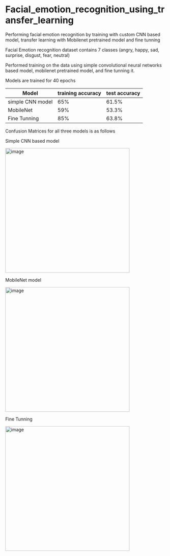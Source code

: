 # Facial_emotion_recognition_using_transfer_learning
Performing facial emotion recognition by training with custom CNN based model, transfer learning with Mobilenet pretrained model and fine tunning

Facial Emotion recognition dataset contains 7 classes (angry, happy, sad, surprise, disgust, fear, neutral)

Performed training on the data using simple convolutional neural networks based model, mobilenet pretrained model, and fine tunning it.

Models are trained for 40 epochs

|     Model       |training accuracy|test accuracy|
|-----------------|-----------------|-------------|
|simple CNN model |       65%       |    61.5%    |
|    MobileNet    |       59%       |    53.3%    |
|  Fine Tunning   |       85%       |    63.8%    |


Confusion Matrices for all three models is as follows


Simple CNN based model


<img width="390" height = "390" alt="image" src="https://github.com/Sravan4465/Facial_emotion_recognition_using_CNN_based_model/assets/114973592/54f04a9c-e30b-4bb7-90f5-7e59252469ac">

MobileNet model


<img width="390" height = "390" alt="image" src="https://github.com/Sravan4465/Facial_emotion_recognition_using_CNN_based_model/assets/114973592/a9ccba10-89b2-4816-8056-97a80c84d820">

Fine Tunning


<img width="390" height = "390" alt="image" src="https://github.com/Sravan4465/Facial_emotion_recognition_using_CNN_based_model/assets/114973592/700b2c12-c8ef-48c8-aa7b-45bd6c717ad5">


